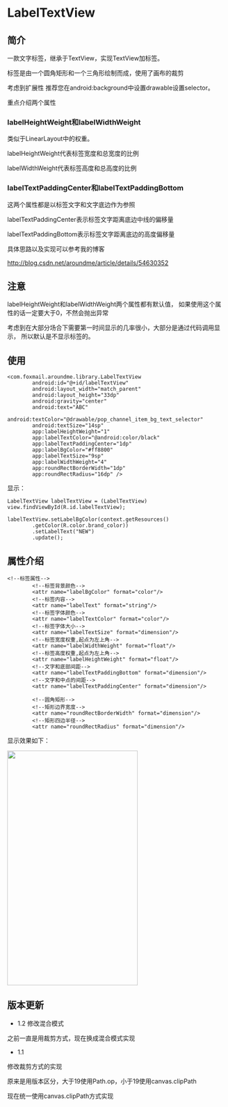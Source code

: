 # LabelTextView

## 简介
一款文字标签，继承于TextView，实现TextView加标签。

标签是由一个圆角矩形和一个三角形绘制而成，使用了画布的裁剪

考虑到扩展性
推荐您在android:background中设置drawable设置selector。

重点介绍两个属性

### labelHeightWeight和labelWidthWeight

类似于LinearLayout中的权重。

labelHeightWeight代表标签宽度和总宽度的比例

labelWidthWeight代表标签高度和总高度的比例


### labelTextPaddingCenter和labelTextPaddingBottom

这两个属性都是以标签文字和文字底边作为参照

labelTextPaddingCenter表示标签文字距离底边中线的偏移量

labelTextPaddingBottom表示标签文字距离底边的高度偏移量

具体思路以及实现可以参考我的博客

http://blog.csdn.net/aroundme/article/details/54630352

## 注意

labelHeightWeight和labelWidthWeight两个属性都有默认值，
如果使用这个属性的话一定要大于0，不然会抛出异常

考虑到在大部分场合下需要第一时间显示的几率很小，大部分是通过代码调用显示，
所以默认是不显示标签的。

## 使用

```
<com.foxmail.aroundme.library.LabelTextView
        android:id="@+id/labelTextView"
        android:layout_width="match_parent"
        android:layout_height="33dp"
        android:gravity="center"
        android:text="ABC"
        android:textColor="@drawable/pop_channel_item_bg_text_selector"
        android:textSize="14sp"
        app:labelHeightWeight="1"
        app:labelTextColor="@android:color/black"
        app:labelTextPaddingCenter="1dp"
        app:labelBgColor="#ff8800"
        app:labelTextSize="9sp"
        app:labelWidthWeight="4"
        app:roundRectBorderWidth="1dp"
        app:roundRectRadius="16dp" />

```

显示：

```
LabelTextView labelTextView = (LabelTextView) view.findViewById(R.id.labelTextView);

labelTextView.setLabelBgColor(context.getResources()
        .getColor(R.color.brand_color))
        .setLabelText("NEW")
        .update();

```


## 属性介绍
```
<!--标签属性-->
        <!--标签背景颜色-->
        <attr name="labelBgColor" format="color"/>
        <!--标签内容-->
        <attr name="labelText" format="string"/>
        <!--标签字体颜色-->
        <attr name="labelTextColor" format="color"/>
        <!--标签字体大小-->
        <attr name="labelTextSize" format="dimension"/>
        <!--标签宽度权重,起点为左上角-->
        <attr name="labelWidthWeight" format="float"/>
        <!--标签高度权重,起点为左上角-->
        <attr name="labelHeightWeight" format="float"/>
        <!--文字和底部间距-->
        <attr name="labelTextPaddingBottom" format="dimension"/>
        <!--文字和中点的间距-->
        <attr name="labelTextPaddingCenter" format="dimension"/>

        <!--圆角矩形-->
        <!--矩形边界宽度-->
        <attr name="roundRectBorderWidth" format="dimension"/>
        <!--矩形四边半径-->
        <attr name="roundRectRadius" format="dimension"/>

```

显示效果如下：

<img src="http://ojwjax1r0.bkt.clouddn.com/Screenshot_2017-01-20-10-51-32.png" width=300 height=540 />

## 版本更新

* 1.2
修改混合模式

之前一直是用裁剪方式，现在换成混合模式实现

* 1.1

修改裁剪方式的实现

原来是用版本区分，大于19使用Path.op，小于19使用canvas.clipPath

现在统一使用canvas.clipPath方式实现

